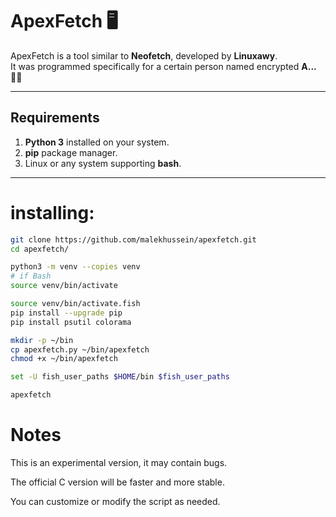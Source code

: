 # ApexFetch 🖥️



ApexFetch is a tool similar to **Neofetch**, developed by **Linuxawy**.  
It was programmed specifically for a certain person named encrypted **A...** 🕵️‍♂️  

---

## Requirements

1. **Python 3** installed on your system.
2. **pip** package manager.
3. Linux or any system supporting **bash**.

---

# installing:
```bash
git clone https://github.com/malekhussein/apexfetch.git
cd apexfetch/
```

```bash
python3 -m venv --copies venv
# if Bash
source venv/bin/activate

source venv/bin/activate.fish
pip install --upgrade pip
pip install psutil colorama
```
```bash
mkdir -p ~/bin
cp apexfetch.py ~/bin/apexfetch
chmod +x ~/bin/apexfetch
```
```bash
set -U fish_user_paths $HOME/bin $fish_user_paths
```
```bash
apexfetch
```


# Notes
This is an experimental version, it may contain bugs.

The official C version will be faster and more stable.

You can customize or modify the script as needed.
